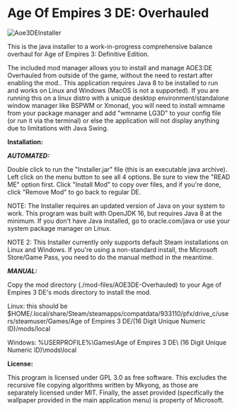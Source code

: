 # Age Of Empires 3 DE: Overhauled

![Aoe3DEInstaller](https://github.com/user-attachments/assets/aeb63f4d-3b1f-432c-946e-2035ff3e8a75)

This is the java installer to a work-in-progress comprehensive balance overhaul for Age of Empires 3: Definitive Edition.

The included mod manager allows you to install and manage AOE3:DE Overhauled from outside of the game, without the need to restart after enabling the mod.. This application requires Java 8 to be installed to run and works on Linux and Windows (MacOS is not a supported). If you are running this on a linux distro with a unique desktop environment/standalone window manager like BSPWM or Xmonad, you will need to install wmname from your package manager and add "wmname LG3D" to your config file (or run it via the terminal) or else the application will not display anything due to limitations with Java Swing. 

<b>Installation:</b>

<b><i>AUTOMATED:</i></b> 

Double click to run the "Installer.jar" file (this is an executable java archive).  
Left click on the menu button to see all 4 options. Be sure to
view the "READ ME" option first. Click "Install Mod" to copy over files, and if you're
done, click "Remove Mod" to go back to regular DE.

NOTE: The Installer requires an updated version of Java on your system to work.
This program was built with OpenJDK 16, but requires Java 8 at the minimum. If
you don't have Java installed, go to oracle.com/java or use your system package
manager on Linux. 

NOTE 2: This Installer currently only supports default Steam installations on
Linux and Windows. If you're using a non-standard install, the Microsoft
Store/Game Pass, you need to do the manual method in the meantime. 

<b><i>MANUAL:</i></b>

Copy the mod directory (./mod-files/AOE3DE-Overhauled) to your Age of Empires 3 DE's mods directory to
install the mod.


Linux: this should be $HOME/.local/share/Steam/steamapps/compatdata/933110/pfx/drive_c/users/steamuser/Games/Age of Empires 3 DE/(16 Digit Unique Numeric ID)/mods/local

Windows: %USERPROFILE%\Games\Age of Empires 3 DE\ (16 Digit Unique Numeric ID)\mods\local 


<b>License:</b>

This program is licensed under GPL 3.0 as free software. This excludes the recursive file copying algorithms written by Mkyong, as those are separately licensed under MIT. Finally, the asset provided (specifically the wallpaper provided in the main application menu) is property of Microsoft.
